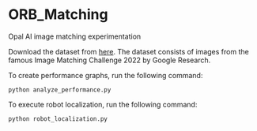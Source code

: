 # ORB_Matching
Opal AI image matching experimentation

Download the dataset from [here](https://www.kaggle.com/competitions/image-matching-challenge-2022/data). The dataset consists of images from the famous Image Matching Challenge 2022 by Google Research. 

To create performance graphs, run the following command:
```
python analyze_performance.py
```

To execute robot localization, run the following command:
```
python robot_localization.py
```